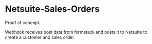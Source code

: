 # Netsuite-Sales-Orders

Proof of concept.

Webhook receives post data from formstack and posts it to Netsuite to create a customer and sales order.
